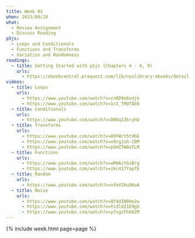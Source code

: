 ```yaml
---
title: Week 03
when: 2023/09/20
what:
  - Review Assignment
  - Discuss Reading
p5js:
  - Loops and Conditionals
  - Functions and Transforms
  - Variation and Randomness
readings:
  - title: Getting Started with p5js (Chapters 4 - 6, 9)
    urls:
      - https://ebookcentral.proquest.com/lib/nyulibrary-ebooks/detail.action?docID=4333728
videos:
  - title: Loops
    urls:
      - https://www.youtube.com/watch?v=cnRD9o6odjk
      - https://www.youtube.com/watch?v=1c1_TMdf8b8
  - title: Conditionals
    urls:
      - https://www.youtube.com/watch?v=DB6q1ZbryhU
  - title: Transforms
    urls:
      - https://www.youtube.com/watch?v=0XFWrt5t9bE
      - https://www.youtube.com/watch?v=o9sgjuh-CBM
      - https://www.youtube.com/watch?v=pkHZTWOoTLM
  - title: Functions
    urls:
      - https://www.youtube.com/watch?v=wRHAitGzBrg
      - https://www.youtube.com/watch?v=zkc417YapfE
  - title: Random
    urls:
      - https://www.youtube.com/watch?v=nfmV2kuQKwA
  - title: Noise
    urls:
      - https://www.youtube.com/watch?v=Qf4dIN99e2w
      - https://www.youtube.com/watch?v=YcdldZ1E9gU
      - https://www.youtube.com/watch?v=y7sgcFhk6ZM
---
```

{% include week.html page=page %}
